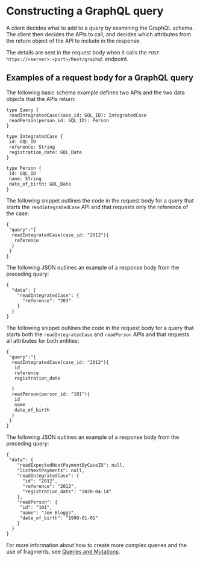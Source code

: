 # Constructing a GraphQL query

A client decides what to add to a query by examining the GraphQL schema. The client then decides the APIs to call, and decides which attributes from the return object of the API to include in the response.

The details are sent in the request body when it calls the `POST https://<server>:<port>/Rest/graphql` endpoint.

## Examples of a request body for a GraphQL query

The following basic schema example defines two APIs and the two data objects that the APIs return:

```
type Query {
 readIntegratedCase(case_id: GQL_ID): IntegratedCase
 readPerson(person_id: GQL_ID): Person
}

type IntegratedCase {
 id: GQL_ID
 reference: String
 registration_date: GQL_Date
}

type Person {
 id: GQL_ID
 name: String
 date_of_birth: GQL_Date
}
```

The following snippet outlines the code in the request body for a query that starts the `readIntegratedCase` API and that requests only the reference of the case:

```
{
 "query":"{
  readIntegratedCase(case_id: "2012"){
   reference
  }
 }
}
```

The following JSON outlines an example of a response body from the preceding query:

```
{
  "data": {
    "readIntegratedCase": {
      "reference": "203"
    }
  }
}
```

The following snippet outlines the code in the request body for a query that starts both the `readIntegratedCase` and `readPerson` APIs and that requests all attributes for both entities:

```
{
 "query":"{
  readIntegratedCase(case_id: "2012"){
   id
   reference
   registration_date

  }  
  readPerson(person_id: "101"){
   id
   name
   date_of_birth
  }
 }
}
```

The following JSON outlines an example of a response body from the preceding query:

```
{
 "data": {
    "readExpectedNextPaymentByCaseID": null,
    "listNextPayments": null,
    "readIntegratedCase": {
      "id": "2012",
      "reference": "2012",
      "registration_date": "2020-04-14"
    },
    "readPerson": {
     "id": "101",
     "name": "Joe Bloggs",
     "date_of_birth": "1999-01-01"
    }
  }
}
```

For more information about how to create more complex queries and the use of fragments, see [Queries and Mutations](https://graphql.org/learn/queries/).
